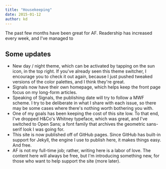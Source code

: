 ```yaml
---
title: "Housekeeping"
date: 2015-01-12
author: kd
---
```



The past few months have been great for AF. Readership has increased every week, and I've managed to

## Some updates

- New day / night theme, which can be activated by tapping on the sun icon, in the top right. If you've already seen this theme switcher, I encourage you to check it out again, because I just pushed tweaked versions of the color palettes, and I think they're great.
- Signals now have their own homepage, which helps keep the front page focus on my long-form articles.
- Speaking of Signals, the publishing date will try to follow a MWF scheme. I try to be deliberate in what I share with each issue, so there may be some cases where there's nothing worth bothering you with.
- One of my goals has been keeping the cost of this site low. To that end, I've dropped H&Co's Whitney typeface, which was great, and I've switched to Open Sans; a font family that archives the geometric sans-serif look I was going for.
- This site is now published off of GitHub pages. Since GitHub has built-in support for Jekyll, the engine I use to publish here, it makes things easy. And free.
- AF is not my full-time job; rather, writing here is a labor of love. The content here will always be free, but I'm introducing something new, for those who want to help support the site (more later).